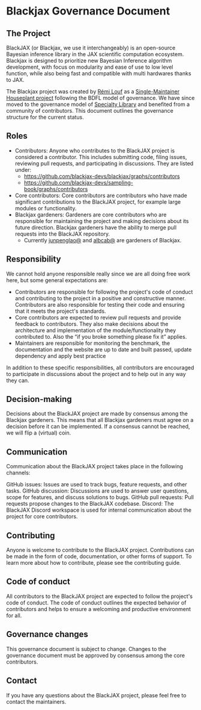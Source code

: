 # Blackjax Governance Document

## The Project
BlackJAX (or Blackjax, we use it interchangeably) is an open-source Bayesian inference library in the JAX scientific computation ecosystem.
Blackjax is designed to prioritize new Bayesian Inference algorithm development, with focus on modularity and ease of use to low level function,
while also being fast and compatible with multi hardwares thanks to JAX.

The Blackjax project was created by [Rémi Louf](https://github.com/rlouf) as a
[Single-Maintainer Houseplant project](https://github.com/OpenTechStrategies/open-source-archetypes/blob/main/arch-houseplant.ltx)
following the BDFL model of governance. We have since moved to the governance model of
[Specialty Library](https://github.com/OpenTechStrategies/open-source-archetypes/blob/main/arch-specialty-library.ltx) and benefited from a community
of contributors. This document outlines the governance structure for the current status.

## Roles
* Contributors: Anyone who contributes to the BlackJAX project is considered a contributor. This includes submitting code, filing issues, reviewing pull requests, and participating in discussions. They are listed under:
   * https://github.com/blackjax-devs/blackjax/graphs/contributors
   * https://github.com/blackjax-devs/sampling-book/graphs/contributors
* Core contributors: Core contributors are contributors who have made significant contributions to the BlackJAX project, for example large modules or functionality.
* Blackjax gardeners: Gardeners are core contributors who are responsible for maintaining the project and making decisions about its future direction. Blackjax gardeners have the ability to merge pull requests into the BlackJAX repository.
   * Currently [junpenglao@](https://github.com/junpenglao) and [albcab@](https://github.com/albcab) are gardeners of Blackjax.


## Responsibility
We cannot hold anyone responsible really since we are all doing free work here, but some general expectations are:
* Contributors are responsible for following the project's code of conduct and contributing to the project in a positive and constructive manner. Contributors are also responsible for testing their code and ensuring that it meets the project's standards.
* Core contributors are expected to review pull requests and provide feedback to contributors. They also make decisions about the architecture and implementation of the module/functionality they contributed to. Also the “if you broke something please fix it” applies.
* Maintainers are responsible for monitoring the benchmark, the documentation and the website are up to date and built passed, update dependency and apply best practice


In addition to these specific responsibilities, all contributors are encouraged to participate in discussions about the project and to help out in any way they can.


## Decision-making
Decisions about the BlackJAX project are made by consensus among the Blackjax gardeners. This means that all Blackjax gardeners must agree on a decision before it can be implemented. If a consensus cannot be reached, we will flip a (virtual) coin.


## Communication
Communication about the BlackJAX project takes place in the following channels:


GitHub issues: Issues are used to track bugs, feature requests, and other tasks.
GitHub discussion: Discussions are used to answer user questions, scope for features, and discuss solutions to bugs.
GitHub pull requests: Pull requests propose changes to the BlackJAX codebase.
Discord: The BlackJAX Discord workspace is used for internal communication about the project for core contributors.


## Contributing
Anyone is welcome to contribute to the BlackJAX project. Contributions can be made in the form of code, documentation, or other forms of support. To learn more about how to contribute, please see the contributing guide.


## Code of conduct
All contributors to the BlackJAX project are expected to follow the project's code of conduct. The code of conduct outlines the expected behavior of contributors and helps to ensure a welcoming and productive environment for all.


## Governance changes
This governance document is subject to change. Changes to the governance document must be approved by consensus among the core contributors.


## Contact
If you have any questions about the BlackJAX project, please feel free to contact the maintainers.
